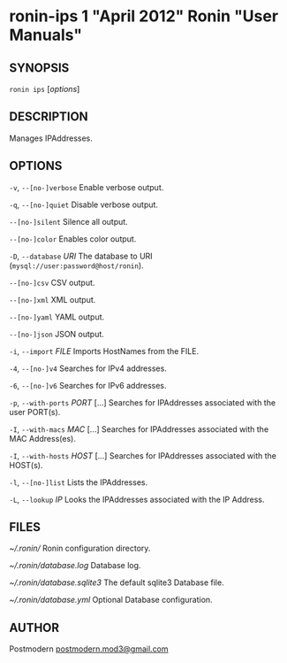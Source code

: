 # ronin-ips 1 "April 2012" Ronin "User Manuals"

## SYNOPSIS

`ronin ips` [*options*]

## DESCRIPTION

Manages IPAddresses.

## OPTIONS

`-v`, `--[no-]verbose`
  Enable verbose output.

`-q`, `--[no-]quiet`
  Disable verbose output.

`--[no-]silent`
  Silence all output.

`--[no-]color`
  Enables color output.

`-D`, `--database` *URI*
  The database to URI (`mysql://user:password@host/ronin`).

`--[no-]csv`
  CSV output.

`--[no-]xml`
  XML output.

`--[no-]yaml`
  YAML output.

`--[no-]json`
  JSON output.

`-i`, `--import` *FILE*
  Imports HostNames from the FILE.

`-4`, `--[no-]v4`
  Searches for IPv4 addresses.

`-6`, `--[no-]v6`
  Searches for IPv6 addresses.

`-p`, `--with-ports` *PORT* [...]
  Searches for IPAddresses associated with the user PORT(s).

`-I`, `--with-macs` *MAC* [...]
  Searches for IPAddresses associated with the MAC Address(es).

`-I`, `--with-hosts` *HOST* [...]
  Searches for IPAddresses associated with the HOST(s).

`-l`, `--[no-]list`
  Lists the IPAddresses.

`-L`, `--lookup` *IP*
  Looks the IPAddresses associated with the IP Address.

## FILES

*~/.ronin/*
  Ronin configuration directory.

*~/.ronin/database.log*
  Database log.

*~/.ronin/database.sqlite3*
  The default sqlite3 Database file.

*~/.ronin/database.yml*
  Optional Database configuration.

## AUTHOR

Postmodern <postmodern.mod3@gmail.com>


